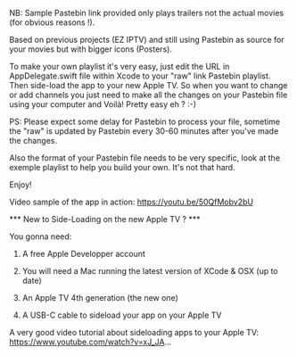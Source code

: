 NB: Sample Pastebin link provided only plays trailers not the actual movies (for obvious reasons !).

Based on previous projects (EZ IPTV) and still using Pastebin as source for your movies but with bigger icons (Posters).

To make your own playlist it's very easy, just edit the URL in AppDelegate.swift file within Xcode to your "raw" link Pastebin playlist. Then side-load the app to your new Apple TV. So when you want to change or add channels you just need to make all the changes on your Pastebin file using your computer and Voilà! Pretty easy eh ? :-)

PS: Please expect some delay for Pastebin to process your file, sometime the "raw" is updated by Pastebin every 30-60 minutes after you've made the changes.

Also the format of your Pastebin file needs to be very specific, look at the exemple playlist to help you build your own. It's not that hard.

Enjoy!

Video sample of the app in action: https://youtu.be/50QfMobv2bU

*** New to Side-Loading on the new Apple TV ? ***

You gonna need:

1) A free Apple Developper account

2) You will need a Mac running the latest version of XCode & OSX (up to date)

3) An Apple TV 4th generation (the new one)

4) A USB-C cable to sideload your app on your Apple TV


A very good video tutorial about sideloading apps to your Apple TV: https://www.youtube.com/watch?v=xJ_JA...
